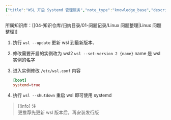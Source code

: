 ```yaml
---
{"title":"WSL 开启 Systemd 管理服务","note_type":"knowledge_base","description":"开启 Systemd 来管理 wsl 中的服务","tags":["Linux","wsl"],"create_time":"2024-08-12","update_time":"2025-02-19","dg-home":false,"dg-publish":true,"aliase":null,"root":"Linux 问题整理","permalink":"/04-知识仓库/知识单元/01-问题记录/Linux 问题整理/WSL 开启 Systemd 管理服务/","dgPassFrontmatter":true,"noteIcon":"","created":"2024-08-12","updated":"2025-02-19"}
---
```



所属知识库：[[04-知识仓库/归纳目录/01-问题记录/Linux 问题整理\|Linux 问题整理]]

1. 执行 `wsl --update` 更新 wsl 到最新版本、
2. 修改需要开启的实例改为 wsl2 `wsl --set-version 2 {name}` name 是 wsl 实例的名字
3. 进入实例修改 `/etc/wsl.conf` 内容

	```conf
	[boot]
	systemd=true
	```

4. 执行 `wsl --shutdown` 重启 wsl 即可使用 systemd

> [!info] 注  
> 更推荐先更新 wsl 版本后，再安装发行版
